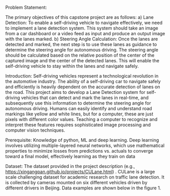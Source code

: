 Problem Statement:

The primary objectives of this capstone project are as follows:
 a) Lane Detection: To enable a self-driving vehicle to navigate effectively, we need to implement a lane detection system. This system should take an image from a car dashboard or a video feed as input and produce an output image with the lanes marked. 
b) Steering Angle Calculation: Once the lanes are detected and marked, the next step is to use these lanes as guidance to determine the steering angle for autonomous driving. The steering angle should be calculated based on the relative position of the center of the captured image and the center of the detected lanes. This will enable the self-driving vehicle to stay within the lanes and navigate safely.

Introduction: 
Self-driving vehicles represent a technological revolution in the automotive industry. The ability of a self-driving car to navigate safely and efficiently is heavily dependent on the accurate detection of lanes on the road. This project aims to develop a Lane Detection system for self-driving vehicles that can detect and mark the lanes in real-time, and subsequently use this information to determine the steering angle for autonomous driving.
Humans can easily identify and understand road markings like yellow and white lines, but for a computer, these are just pixels with different color values. Teaching a computer to recognize and interpret these features requires sophisticated image processing and computer vision techniques.


Prerequisite:
Knowledge of python, ML and deep learning. Deep learning involves utilizing multiple-layered neural networks, which use mathematical properties to minimize losses from predictions vs. actuals to converge toward a final model, effectively learning as they train on data

Dataset: 
The dataset provided in the project description (e.g., https://xingangpan.github.io/projects/CULane.html) .
CULane is a large scale challenging dataset for academic research on traffic lane detection. It is collected by cameras mounted on six different vehicles driven by different drivers in Beijing.
Data examples are shown below in the figure 1.


